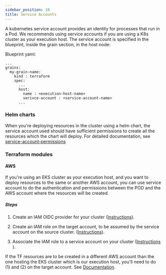 ```yaml
---
sidebar_position: 10
title: Service Accounts
---
```


A kubernetes service account provides an identity for processes that run in a Pod. We recommends using service accounts if you are using a K8s cluster as your execution host. 
The service account is specified in the blueprint, inside the grain section, in the host node:

Blueprint yaml:
``` 
...
grains:
  my-grain-name:
    kind : terraform 
    spec:
      ...
      host:
        name : <execution-host-name>
        serivce-account : <service-account-name>
      ...  
```      

### Helm charts
When you're deploying resources in the cluster using a helm chart, the service account used should have sufficient permissions to create all the resources which the chart will deploy. For detailed documentation, see [service-account-permissions](https://kubernetes.io/docs/reference/access-authn-authz/rbac/#service-account-permissions)

### Terraform modules

#### AWS
If you're using an EKS cluster as your execution host, and you want to deploy resources to the same or another AWS account, you can use service account to do the authentication and permissions between the POD and the AWS account where the resources will be created.

##### Steps

1. Create an IAM OIDC provider for your cluster ([Instructions](https://docs.aws.amazon.com/eks/latest/userguide/enable-iam-roles-for-service-accounts.html)).

2. Create an IAM role on the target account, to be assumed by the service account on the source cluster. ([Instructions](https://docs.aws.amazon.com/eks/latest/userguide/create-service-account-iam-policy-and-role.html)).

3. Associate the IAM role to a service account on your cluster ([Instructions​](https://docs.aws.amazon.com/eks/latest/userguide/specify-service-account-role.html)).

If the TF resources are to be created in a different AWS account than the one hosting the EKS cluster which is our execution host, you'll need to do (1) and (2) on the target account. See [Documentation](https://docs.aws.amazon.com/eks/latest/userguide/iam-roles-for-service-accounts-technical-overview.html).
